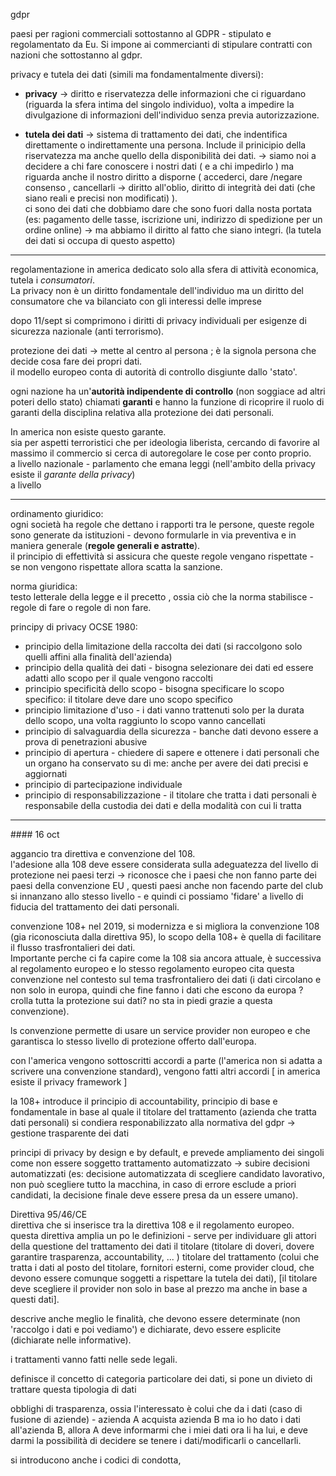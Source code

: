 gdpr


paesi per ragioni commerciali sottostanno al GDPR - stipulato e regolamentato da Eu. Si impone ai commercianti di stipulare contratti con nazioni che sottostanno al gdpr.  


privacy e tutela dei dati (simili ma fondamentalmente diversi):  

- **privacy** -> diritto e riservatezza delle informazioni che ci riguardano  (riguarda la sfera intima del singolo individuo), volta a impedire la divulgazione di informazioni dell'individuo senza previa autorizzazione.  

- **tutela dei dati** -> sistema di trattamento dei dati, che indentifica direttamente o indirettamente una persona.  Include il prinicipio della riservatezza ma anche quello della disponibilità dei dati.  -> siamo noi a decidere a chi fare conoscere i nostri dati ( e a chi impedirlo ) ma riguarda anche il nostro diritto a disporne ( accederci, dare /negare consenso , cancellarli -> diritto all'oblio, diritto di integrità dei dati (che siano reali e precisi non modificati) ).  
ci sono dei dati che dobbiamo dare che sono fuori dalla nosta portata (es: pagamento delle tasse, iscrizione uni, indirizzo di spedizione per un ordine online) -> ma abbiamo il diritto al fatto che siano integri. (la tutela dei dati si occupa di questo aspetto)   


--- 

regolamentazione in america dedicato solo alla sfera di attività economica, tutela i _consumatori_.  
La privacy non è un diritto fondamentale dell'individuo ma un diritto del consumatore che va bilanciato con gli interessi delle imprese    

dopo 11/sept si comprimono i diritti di privacy individuali per esigenze di sicurezza nazionale (anti terrorismo).   


protezione dei dati -> mette al centro al persona ; è la signola persona che decide cosa fare dei propri dati.  
il modello europeo conta di autorità di controllo disgiunte dallo 'stato'.  

ogni nazione ha un'**autorità indipendente di controllo** (non soggiace ad altri poteri dello stato) chiamati **garanti** e hanno la funzione di ricoprire il ruolo di garanti della disciplina relativa alla protezione dei dati personali.   

In america non esiste questo garante.  
sia per aspetti terroristici che per ideologia liberista, cercando di favorire al massimo il commercio si cerca di autoregolare le cose per conto proprio.  
a livello nazionale - parlamento che emana leggi (nell'ambito della privacy esiste il _garante della privacy_)   
a livello 

--- 


ordinamento giuridico:  
ogni società ha regole che dettano i rapporti tra le persone, queste regole sono generate da istituzioni - devono formularle in via preventiva e in maniera generale (**regole generali e astratte**).   
il principio di effettività si assicura che queste regole vengano rispettate - se non vengono rispettate allora scatta la sanzione.   




norma giuridica:    
testo letterale della legge e il precetto , ossia ciò che la norma stabilisce - regole di fare o regole di non fare.  


principy di privacy OCSE 1980:  
- principio della limitazione della raccolta dei dati (si raccolgono solo quelli affini alla finalità dell'azienda)  
- principio della qualità dei dati - bisogna selezionare dei dati ed essere adatti allo scopo per il quale vengono raccolti 
- principio specificità dello scopo - bisogna specificare lo scopo specifico: il titolare deve dare uno scopo specifico 
- principio limitazione d'uso -  i dati vanno trattenuti solo per la durata dello scopo, una volta raggiunto lo scopo vanno cancellati  
- principio di salvaguardia della sicurezza - banche dati devono essere a prova di penetrazioni abusive 
- principio di apertura - chiedere di sapere e ottenere i dati personali che un organo ha conservato su di me: anche per avere dei dati precisi e aggiornati 
- principio di partecipazione individuale
- principio di responsabilizzazione - il titolare che tratta i dati personali è responsabile della custodia dei dati e della modalità con cui li tratta  

---


#### 16 oct 

aggancio tra direttiva e convenzione del 108.  
l'adesione alla 108 deve essere considerata sulla adeguatezza del livello di protezione nei paesi terzi -> riconosce che i paesi che non fanno parte dei paesi della convenzione EU , questi paesi anche non facendo parte del club si innanzano allo stesso livello - e quindi ci possiamo 'fidare' a livello di fiducia del trattamento dei dati personali.  


convenzione 108+ nel 2019, si modernizza e si migliora la convenzione 108 (gia riconosciuta dalla direttiva 95), lo scopo della 108+ è quella di facilitare il flusso trasfrontalieri dei dati.  
Importante perche ci fa capire come la 108 sia ancora attuale, è successiva al regolamento europeo e lo stesso regolamento europeo cita questa convenzione nel contesto sul tema trasfrontaliero dei dati (i dati circolano e non solo in europa, quindi che fine fanno i dati che escono da europa ? crolla tutta la protezione sui dati? no sta in piedi grazie a questa convenzione).  

ls convenzione permette di usare un service provider non europeo e che garantisca lo stesso livello di protezione offerto dall'europa.  
  

con l'america vengono sottoscritti accordi a parte (l'america non si adatta a scrivere una convenzione standard), vengono fatti altri accordi [ in america esiste il privacy framework ]  

la 108+ introduce il principio di accountability, principio di base e fondamentale in base al quale il titolare del trattamento (azienda che tratta dati personali) si condiera responabilizzato alla normativa del gdpr -> gestione trasparente dei dati  


principi di privacy by design e by default, e prevede ampliamento dei singoli come non essere soggetto trattamento automatizzato -> subire decisioni automatizzati (es: decisione automatizzata di scegliere candidato lavorativo, non può scegliere tutto la macchina, in caso di errore esclude a priori candidati, la decisione finale deve essere presa da un essere umano).   


Direttiva 95/46/CE  
direttiva che si inserisce tra la direttiva 108 e il regolamento europeo.  
questa direttiva amplia un po le definizioni - serve per individuare gli attori della questione del trattamento dei dati 
il titolare (titolare di doveri, dovere garantire trasparenza, accountability, ... )
titolare del trattamento (colui che tratta i dati al posto del titolare, fornitori esterni, come provider cloud, che devono essere comunque soggetti a rispettare la tutela dei dati), [il titolare deve scegliere il provider non solo in base al prezzo ma anche in base a questi dati].    

descrive anche meglio le finalità, che devono essere determinate (non 'raccolgo i dati e poi vediamo') e dichiarate, devo essere esplicite (dichiarate nelle informative).  

i trattamenti vanno fatti nelle sede legali.  

definisce il concetto di categoria particolare dei dati, si pone un divieto di trattare questa tipologia di dati 


obblighi di trasparenza, ossia l'interessato è colui che da i dati (caso di fusione di aziende) - azienda A acquista azienda B ma io ho dato i dati all'azienda B, allora A deve informarmi che i miei dati ora li ha lui, e deve darmi la possibilità di decidere se tenere i dati/modificarli o cancellarli.  

si introducono anche i codici di condotta, 